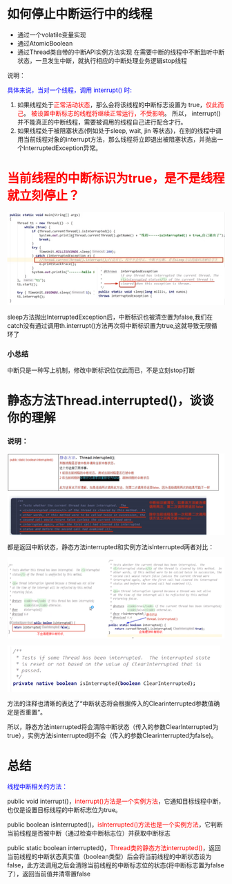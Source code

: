 # 如何停止中断运行中的线程

- 通过一个volatile变量实现
- 通过AtomicBoolean
- 通过Thread类自带的中断API实例方法实现
  在需要中断的线程中不断监听中断状态，一旦发生中断，就执行相应的中断处理业务逻辑stop线程

说明：

<font color = 'blue'>具体来说，当对一个线程，调用 interrupt() 时:</font>

1. 如果线程处于<font color = 'red'>正常活动状态</font>，那么会将该线程的中断标志设置为 true，<font color = 'red'>仅此而己</font>。
<font color = 'red'>被设置中断标志的线程将继续正常运行，不受影响</font>。
所以， interrupt() 并不能真正的中断线程，需要被调用的线程自己进行配合才行。
2. 如果线程处于被阻塞状态(例如处于sleep, wait, jin 等状态)，在别的线程中调用当前线程对象的interrupt方法，那么线程将立即退出被阻塞状态，并抛出一个InterruptedException异常。

# <font color = 'red'>当前线程的中断标识为true，是不是线程就立刻停止？</font>

![img](images/3.线程中断.jpg)

sleep方法抛出InterruptedException后，中断标识也被清空置为false,我们在
catch没有通过调用th.interrupt()方法再次将中断标识置为true,这就导致无限循
环了

### 小总结

中断只是一种写上机制，修改中断标识位仅此而已，不是立刻stop打断

# 静态方法Thread.interrupted()，谈谈你的理解

### 说明：

![image-20230703214702640](images/4.interrupted.png)

都是返回中断状态，静态方法interrupted和实例方法isInterrupted两者对比：

![image-20230703215731932](images/5.中断返回方法对比.png)

![image-20230703220149420](images/6.是否清理中断返回值.png)

方法的注释也清晰的表达了“中断状态将会根据传入的Clearinterrupted参数值确定是否重置“。

所以，静态方法interrupted将会清除中断状态（传入的参数Clearlnterrupted为true），实例方法isinterrupted则不会（传入的参数Clearinterrupted为false)。

# 总结

<font color = 'blue'>线程中断相关的方法：</font>

public void interrupt()，<font color = 'red'>interrupt()方法是一个实例方法</font>，它通知目标线程中断，也仅是设置目标线程的中断标志位为true。

public boolean islnterrupted()，<font color = 'red'>islnterrupted()方法也是一个实例方法</font>，它判断当前线程是否被中断（通过检查中断标志位）并获取中断标志

public static boolean interrupted()，<font color = 'red'>Thread类的静态方法interrupted()</font>，返回当前线程的中断状态真实值（boolean类型）后会将当前线程的中断状态设为false，此方法调用之后会清除当前线程的中断标志位的状态(将中断标志置为false了），返回当前值并清零置false






